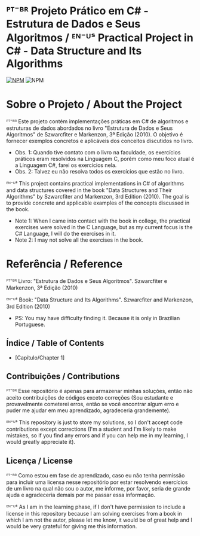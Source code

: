 #  ᴾᵀ⁻ᴮᴿ Projeto Prático em C# - Estrutura de Dados e Seus Algoritmos / ᴱᴺ⁻ᵁˢ Practical Project in C# - Data Structure and Its Algorithms
[![NPM](https://img.shields.io/npm/l/react)](https://github.com/Jrbastos18/Data-Structures-and-Their-Algorithms/blob/main/LICENSE)
![NPM](https://img.shields.io/badge/Status-In_Progress-blue)

# Sobre o Projeto / About the Project
ᴾᵀ⁻ᴮᴿ Este projeto contém implementações práticas em C# de algoritmos e estruturas de dados abordados no livro "Estrutura de Dados e Seus Algoritmos" de Szwarcfiter e Markenzon, 3ª Edição (2010). O objetivo é fornecer exemplos concretos e aplicáveis dos conceitos discutidos no livro.
- Obs. 1: Quando tive contato com o livro na faculdade, os exercícios práticos eram resolvidos na Linguagem C, porém como meu foco atual é a Linguagem C#, farei os exercícios nela.
- Obs. 2: Talvez eu não resolva todos os exercícios que estão no livro.

ᴱᴺ⁻ᵁˢ This project contains practical implementations in C# of algorithms and data structures covered in the book "Data Structures and Their Algorithms" by Szwarcfiter and Markenzon, 3rd Edition (2010). The goal is to provide concrete and applicable examples of the concepts discussed in the book.
- Note 1: When I came into contact with the book in college, the practical exercises were solved in the C Language, but as my current focus is the C# Language, I will do the exercises in it.
- Note 2: I may not solve all the exercises in the book.

# Referência / Reference
ᴾᵀ⁻ᴮᴿ Livro: "Estrutura de Dados e Seus Algoritmos". Szwarcfiter e Markenzon, 3ª Edição (2010)

ᴱᴺ⁻ᵁˢ Book: "Data Structure and Its Algorithms". Szwarcfiter and Markenzon, 3rd Edition (2010) 
- PS: You may have difficulty finding it. Because it is only in Brazilian Portuguese.

## Índice / Table of Contents
- [Capítulo/Chapter 1]

## Contribuições / Contributions
ᴾᵀ⁻ᴮᴿ Esse repositório é apenas para armazenar minhas soluções, então não aceito contribuições de códigos exceto correções (Sou estudante e provavelmente cometerei erros, então se você encontrar algum erro e puder me ajudar em meu aprendizado, agradeceria grandemente).

ᴱᴺ⁻ᵁˢ This repository is just to store my solutions, so I don't accept code contributions except corrections (I'm a student and I'm likely to make mistakes, so if you find any errors and if you can help me in my learning, I would greatly appreciate it).

## Licença / License
ᴾᵀ⁻ᴮᴿ Como estou em fase de aprendizado, caso eu não tenha permissão para incluir uma licensa nesse repositório por estar resolvendo exercícios de um livro na qual não sou o autor, me informe, por favor, seria de grande ajuda e agradeceria demais por me passar essa informação. 

ᴱᴺ⁻ᵁˢ As I am in the learning phase, if I don't have permission to include a license in this repository because I am solving exercises from a book in which I am not the autor, please let me know, it would be of great help and I would be very grateful for giving me this information.
